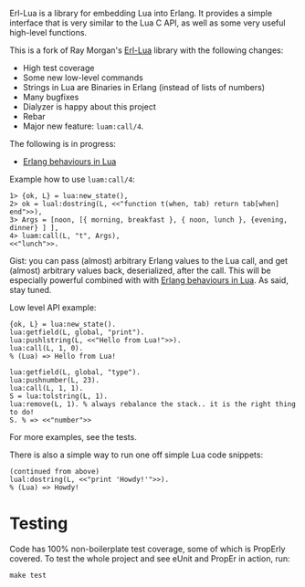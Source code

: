 Erl-Lua is a library for embedding Lua into Erlang. It provides a simple
interface that is very similar to the Lua C API, as well as some very useful
high-level functions.

This is a fork of Ray Morgan's [Erl-Lua] library with the following changes:

* High test coverage
* Some new low-level commands
* Strings in Lua are Binaries in Erlang (instead of lists of numbers)
* Many bugfixes
* Dialyzer is happy about this project
* Rebar
* Major new feature: `luam:call/4`.

The following is in progress:
* [Erlang behaviours in Lua]

Example how to use `luam:call/4`:

    1> {ok, L} = lua:new_state(),
    2> ok = lual:dostring(L, <<"function t(when, tab) return tab[when] end">>),
    3> Args = [noon, [{ morning, breakfast }, { noon, lunch }, {evening, dinner} ] ],
    4> luam:call(L, "t", Args),
    <<"lunch">>.

Gist: you can pass (almost) arbitrary Erlang values to the Lua call, and get
(almost) arbitrary values back, deserialized, after the call. This will be
especially powerful combined with with [Erlang behaviours in Lua]. As said,
stay tuned.

Low level API example:

    {ok, L} = lua:new_state().
    lua:getfield(L, global, "print").
    lua:pushlstring(L, <<"Hello from Lua!">>).
    lua:call(L, 1, 0).
    % (Lua) => Hello from Lua!

    lua:getfield(L, global, "type").
    lua:pushnumber(L, 23).
    lua:call(L, 1, 1).
    S = lua:tolstring(L, 1).
    lua:remove(L, 1). % always rebalance the stack.. it is the right thing to do!
    S. % => <<"number">>

For more examples, see the tests.

There is also a simple way to run one off simple Lua code snippets:

    (continued from above)
    lual:dostring(L, <<"print 'Howdy!'">>).
    % (Lua) => Howdy!
    
Testing
=======

Code has 100% non-boilerplate test coverage, some of which is PropErly covered.
To test the whole project and see eUnit and PropEr in action, run:

    make test

[Erl-Lua]: https://github.com/raycmorgan/erl-lua/
[Erlang behaviours in Lua]: http://m.jakstys.lt/tech/2012/06/erlang-behaviours-in-lua/
